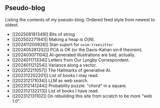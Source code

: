 ## Pseudo-blog
Listing the contents of my pseudo-blog. Ordered feed style from newest to
oldest.

* [[202508181349]] Bits of string
* [[202502271941]] Making a heap is $O(N)$.
* [[202411200926]] Stan suport for `nvim-treesitter`
* [[202405281202]] PCA is OK (or the Davis-Kahan $\sin \theta$ theorem).
* [[202403071104]] AI-generated illustrations are bad, actually.
* [[202401171334]] Letters from Our Lyngby Correspondent.
* [[202401121254]] Variance along a vector.
* [[202312211057]] The Hallmarks of generative AI.
* [[202312202201]] List of books I may read.
* [[202312171034]] LLM as web search.
* [[202312141244]] Probability puzzle: "chord" in a square.
* [[202312132213]] List of books I have read.
* [[202312131102]] On rebuilding this site from scratch to be more "web 1.0".

